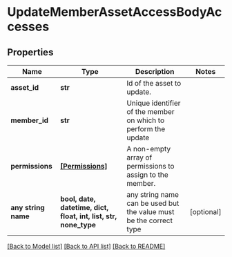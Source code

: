 # UpdateMemberAssetAccessBodyAccesses


## Properties
Name | Type | Description | Notes
------------ | ------------- | ------------- | -------------
**asset_id** | **str** | Id of the asset to update. | 
**member_id** | **str** | Unique identifier of the member on which to perform the update | 
**permissions** | [**[Permissions]**](Permissions.md) | A non-empty array of permissions to assign to the member. | 
**any string name** | **bool, date, datetime, dict, float, int, list, str, none_type** | any string name can be used but the value must be the correct type | [optional]

[[Back to Model list]](../README.md#documentation-for-models) [[Back to API list]](../README.md#documentation-for-api-endpoints) [[Back to README]](../README.md)


